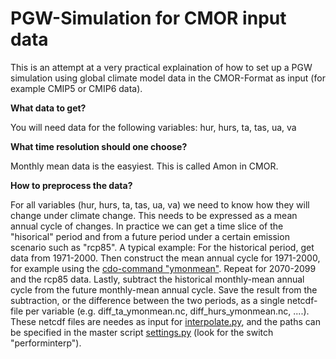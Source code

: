 # PGW-Simulation for CMOR input data

This is an attempt at a very practical explaination of how to set up a PGW simulation using global climate model data in the CMOR-Format as input (for example CMIP5 or CMIP6 data).

**What data to get?**

You will need data for the following variables: hur, hurs, ta, tas, ua, va

**What time resolution should one choose?**

Monthly mean data is the easyiest. This is called Amon in CMOR.

**How to preprocess the data?**

For all variables (hur, hurs, ta, tas, ua, va) we need to know how they will change under climate change. This needs to be expressed as a mean annual cycle of changes.
In practice we can get a time slice of the "hisorical" period and from a future period under a certain emission scenario such as "rcp85". A typical example: For the historical period, get data from 1971-2000. Then construct the mean annual cycle for 1971-2000, for example using the [cdo-command "ymonmean"](https://code.mpimet.mpg.de/projects/cdo/embedded/index.html#x1-5370002.8.33). Repeat for 2070-2099 and the rcp85 data. 
Lastly, subtract the historical monthly-mean annual cycle from the future monthly-mean annual cycle. Save the result from the subtraction, or the difference between the two periods, as a single netcdf-file per variable (e.g. diff_ta_ymonmean.nc, diff_hurs_ymonmean.nc, ....).
These netcdf files are needes as input for [interpolate.py](/interpolate.py), and the paths can be specified in the master script [settings.py](/settings.py) (look for the switch "performinterp").
